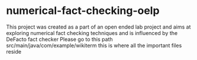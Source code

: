 # numerical-fact-checking-oelp
This project was created as a part of an open ended lab project and aims at exploring numerical fact checking techniques and is influenced by the DeFacto fact checker
Please go to this path src/main/java/com/example/wikiterm  this is where all the important files reside
